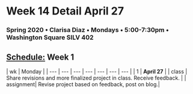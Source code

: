 # Week 14 Detail April 27

### Spring 2020 • Clarisa Diaz • Mondays • 5:00-7:30pm • Washington Square SILV 402

## [Schedule:](./) Week 1

| wk | Monday |
| --- | --- | --- | --- | --- | --- | --- |
| 1 | **April 27** |
| class | Share revisions and more finalized project in class.  Receive feedback. | 
| assignment| Revise project based on feedback, post on blog.|  

